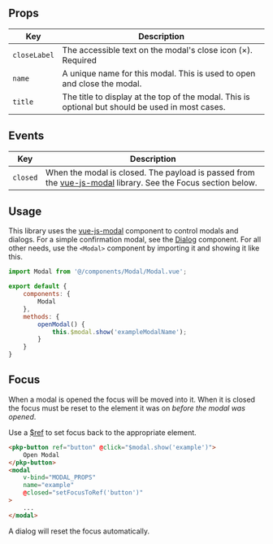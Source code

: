 ## Props

| Key | Description |
| --- | --- |
| `closeLabel` | The accessible text on the modal's close icon (×). Required |
| `name` | A unique name for this modal. This is used to open and close the modal. |
| `title` | The title to display at the top of the modal. This is optional but should be used in most cases. |

## Events

| Key | Description |
| --- | --- |
| `closed` | When the modal is closed. The payload is passed from the [vue-js-modal](https://github.com/euvl/vue-js-modal) library. See the Focus section below. |

## Usage

This library uses the [vue-js-modal](https://github.com/euvl/vue-js-modal) component to control modals and dialogs. For a simple confirmation modal, see the [Dialog](#/mixins/dialog) component. For all other needs, use the `<Modal>` component by importing it and showing it like this.

```js
import Modal from '@/components/Modal/Modal.vue';

export default {
	components: {
		Modal
	},
	methods: {
		openModal() {
			this.$modal.show('exampleModalName');
		}
	}
}
```

## Focus

When a modal is opened the focus will be moved into it. When it is closed the focus must be reset to the element it was on _before the modal was opened_.

Use a [$ref](https://vuejs.org/v2/guide/components-edge-cases.html#Accessing-Child-Component-Instances-amp-Child-Elements) to set focus back to the appropriate element.

```html
<pkp-button ref="button" @click="$modal.show('example')">
	Open Modal
</pkp-button>
<modal
	v-bind="MODAL_PROPS"
	name="example"
	@closed="setFocusToRef('button')"
>
	...
</modal>
```

A dialog will reset the focus automatically.
